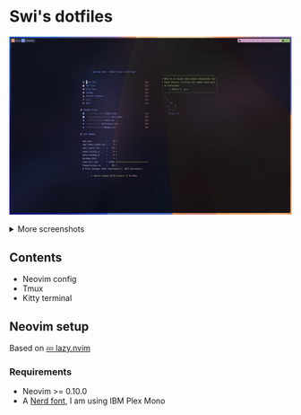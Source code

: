 # Swi's dotfiles

![starter](./images/dashboard.png)

<details>
  <summary>More screenshots</summary>

  ![code-context](./images/code-context.png)
  ![fold](./images/fold.png)
  ![golang](./images/golang.png)
</details>

## Contents

- Neovim config
- Tmux
- Kitty terminal

## Neovim setup

Based on [💤 lazy.nvim](https://www.lazyvim.org/)

### Requirements

- Neovim >= 0.10.0
- A [Nerd font](https://github.com/ryanoasis/nerd-fonts), I am using IBM Plex Mono
